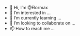 - 👋 Hi, I’m @Elormax
- 👀 I’m interested in ...
- 🌱 I’m currently learning ...
- 💞️ I’m looking to collaborate on ...
- 📫 How to reach me ...

<!---
Elormax/Elormax is a ✨ special ✨ repository because its `README.md` (this file) appears on your GitHub profile.
You can click the Preview link to take a look at your changes.
--->
